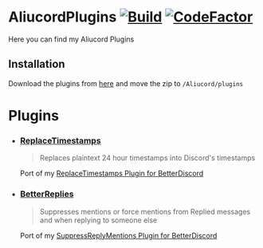 # AliucordPlugins [![Build](https://github.com/HypedDomi/AliucordPlugins/actions/workflows/build.yml/badge.svg)](https://github.com/HypedDomi/AliucordPlugins/tree/builds) [![CodeFactor](https://www.codefactor.io/repository/github/hypeddomi/aliucordplugins/badge)](https://www.codefactor.io/repository/github/hypeddomi/aliucordplugins)
Here you can find my Aliucord Plugins

## Installation
Download the plugins from [here](https://github.com/HypedDomi/AliucordPlugins/tree/builds) and move the zip to `/Aliucord/plugins`

# Plugins
- ### [ReplaceTimestamps](https://github.com/HypedDomi/AliucordPlugins/raw/builds/ReplaceTimestamps.zip)
    > Replaces plaintext 24 hour timestamps into Discord's timestamps

    Port of my [ReplaceTimestamps Plugin for BetterDiscord](https://github.com/HypedDomi/BetterDiscordStuff/tree/main/Plugins/ReplaceTimestamps)

- ### [BetterReplies](https://github.com/HypedDomi/AliucordPlugins/raw/builds/BetterReplies.zip)
    > Suppresses mentions or force mentions from Replied messages and when replying to someone else

    Port of my [SuppressReplyMentions Plugin for BetterDiscord](https://github.com/HypedDomi/BetterDiscordStuff/tree/main/Plugins/BetterReplies)
